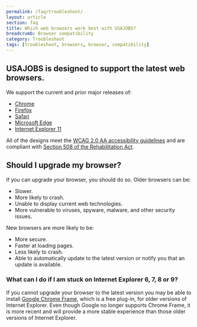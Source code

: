 ```yaml
---
permalink: /faq/troubleshoot/
layout: article
section: faq
title: Which web browsers work best with USAJOBS?
breadcrumb: Browser compatibility
category: Troubleshoot
tags: [troubleshoot, browsers, browser, compatibility]
---
```


<h2 class="usajobs-help-center__lead">
  USAJOBS is designed to support the latest web browsers.
</h2>

We support the current and prior major releases of:

* [Chrome](https://www.google.com/chrome/)
* [Firefox](http://www.mozilla.org/firefox/)
* [Safari](http://www.apple.com/safari/)
* [Microsoft Edge](http://www.browserfordoing.com/)
* [Internet Explorer 11](http://ie.microsoft.com/)

All of the designs meet the [WCAG 2.0 AA accessibility guidelines](http://www.w3.org/TR/WCAG20/) and are compliant with [Section 508 of the Rehabilitation Act](http://www.section508.gov/).

## Should I upgrade my browser?

If you can upgrade your browser, you should do so. Older browsers can be:

* Slower.
* More likely to crash.
* Unable to display current web technologies.
* More vulnerable to viruses, spyware, malware, and other security issues.

New browsers are more likely to be:

* More secure.
* Faster at loading pages.
* Less likely to crash.
* Able to automatically update to the latest version or notify you that an update is available.

### What can I do if I am stuck on Internet Explorer 6, 7, 8 or 9?

If you cannot upgrade your browser to the latest version you may be able to install [Google Chrome Frame](https://tools.google.com/dlpage/chromeframe?prefersystemlevel=true), which is a free plug-in, for older versions of Internet Explorer. Even though Google no longer supports Chrome Frame, it is more recent and will provide a more stable experience than those older versions of Internet Explorer.
